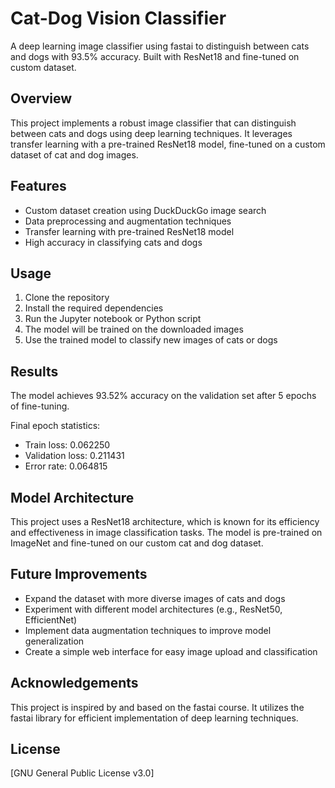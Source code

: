 # Cat-Dog Vision Classifier

A deep learning image classifier using fastai to distinguish between cats and dogs with 93.5% accuracy. Built with ResNet18 and fine-tuned on custom dataset.

## Overview

This project implements a robust image classifier that can distinguish between cats and dogs using deep learning techniques. It leverages transfer learning with a pre-trained ResNet18 model, fine-tuned on a custom dataset of cat and dog images.

## Features

- Custom dataset creation using DuckDuckGo image search
- Data preprocessing and augmentation techniques
- Transfer learning with pre-trained ResNet18 model
- High accuracy in classifying cats and dogs

## Usage

1. Clone the repository
2. Install the required dependencies
3. Run the Jupyter notebook or Python script
4. The model will be trained on the downloaded images
5. Use the trained model to classify new images of cats or dogs

## Results

The model achieves 93.52% accuracy on the validation set after 5 epochs of fine-tuning.

Final epoch statistics:
- Train loss: 0.062250
- Validation loss: 0.211431
- Error rate: 0.064815

## Model Architecture

This project uses a ResNet18 architecture, which is known for its efficiency and effectiveness in image classification tasks. The model is pre-trained on ImageNet and fine-tuned on our custom cat and dog dataset.

## Future Improvements

- Expand the dataset with more diverse images of cats and dogs
- Experiment with different model architectures (e.g., ResNet50, EfficientNet)
- Implement data augmentation techniques to improve model generalization
- Create a simple web interface for easy image upload and classification

## Acknowledgements

This project is inspired by and based on the fastai course. It utilizes the fastai library for efficient implementation of deep learning techniques.

## License
[GNU General Public License v3.0]
